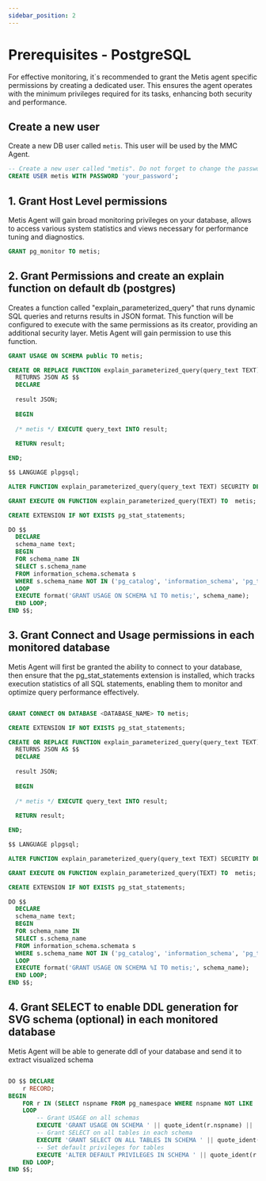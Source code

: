 ```yaml
---
sidebar_position: 2
---
```


# Prerequisites - PostgreSQL

For effective monitoring, it`s recommended to grant the Metis agent specific permissions by creating a dedicated user.
This ensures the agent operates with the minimum privileges required for its tasks, enhancing both security and performance.

## Create a new user

Create a new DB user called `metis`. This user will be used by the MMC Agent. 

```sql
-- Create a new user called "metis". Do not forget to change the password.
CREATE USER metis WITH PASSWORD 'your_password';
```

## 1. Grant Host Level permissions
Metis Agent will gain broad monitoring privileges on your database, allows to access various system statistics and views necessary for performance tuning and diagnostics.


```sql
GRANT pg_monitor TO metis;
```

## 2. Grant Permissions and create an explain function on default db (postgres)
Creates a function called "explain_parameterized_query" that runs dynamic SQL queries and returns results in JSON format. This function will be configured to execute with the same permissions as its creator, providing an additional security layer. Metis Agent will gain permission to use this function.

```sql
GRANT USAGE ON SCHEMA public TO metis; 

CREATE OR REPLACE FUNCTION explain_parameterized_query(query_text TEXT) 
  RETURNS JSON AS $$
  DECLARE
  
  result JSON;
  
  BEGIN
  
  /* metis */ EXECUTE query_text INTO result;
  
  RETURN result;

END;

$$ LANGUAGE plpgsql; 

ALTER FUNCTION explain_parameterized_query(query_text TEXT) SECURITY DEFINER; 

GRANT EXECUTE ON FUNCTION explain_parameterized_query(TEXT) TO  metis;

CREATE EXTENSION IF NOT EXISTS pg_stat_statements;

DO $$
  DECLARE
  schema_name text;
  BEGIN
  FOR schema_name IN
  SELECT s.schema_name
  FROM information_schema.schemata s
  WHERE s.schema_name NOT IN ('pg_catalog', 'information_schema', 'pg_toast')
  LOOP
  EXECUTE format('GRANT USAGE ON SCHEMA %I TO metis;', schema_name);
  END LOOP;
END $$;
```

## 3. Grant Connect and Usage permissions in each monitored database
Metis Agent will first be granted the ability to connect to your database, then ensure that the pg_stat_statements extension is installed, which tracks execution statistics of all SQL statements, enabling them to monitor and optimize query performance effectively.

```sql

GRANT CONNECT ON DATABASE <DATABASE_NAME> TO metis; 

CREATE EXTENSION IF NOT EXISTS pg_stat_statements; 

CREATE OR REPLACE FUNCTION explain_parameterized_query(query_text TEXT) 
  RETURNS JSON AS $$
  DECLARE
  
  result JSON;
  
  BEGIN
  
  /* metis */ EXECUTE query_text INTO result;
    
  RETURN result;

END;

$$ LANGUAGE plpgsql; 

ALTER FUNCTION explain_parameterized_query(query_text TEXT) SECURITY DEFINER; 

GRANT EXECUTE ON FUNCTION explain_parameterized_query(TEXT) TO  metis;

CREATE EXTENSION IF NOT EXISTS pg_stat_statements; 

DO $$
  DECLARE
  schema_name text;
  BEGIN
  FOR schema_name IN
  SELECT s.schema_name
  FROM information_schema.schemata s
  WHERE s.schema_name NOT IN ('pg_catalog', 'information_schema', 'pg_toast')
  LOOP
  EXECUTE format('GRANT USAGE ON SCHEMA %I TO metis;', schema_name);
  END LOOP;
END $$;
```

## 4. Grant SELECT to enable DDL generation for SVG schema (optional) in each monitored database
Metis Agent will be able to generate ddl of your database and send it to extract visualized schema

```sql

DO $$ DECLARE
    r RECORD;
BEGIN
    FOR r IN (SELECT nspname FROM pg_namespace WHERE nspname NOT LIKE 'pg_%' AND nspname <> 'information_schema')
    LOOP
        -- Grant USAGE on all schemas        
        EXECUTE 'GRANT USAGE ON SCHEMA ' || quote_ident(r.nspname) || ' TO metis';
        -- Grant SELECT on all tables in each schema
        EXECUTE 'GRANT SELECT ON ALL TABLES IN SCHEMA ' || quote_ident(r.nspname) || ' TO metis';
        -- Set default privileges for tables
        EXECUTE 'ALTER DEFAULT PRIVILEGES IN SCHEMA ' || quote_ident(r.nspname) || ' GRANT SELECT ON TABLES TO metis';
    END LOOP;
END $$;

```
